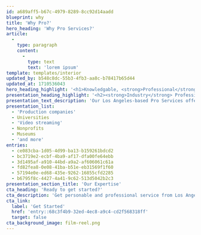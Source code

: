 ```yaml
---
id: a689aff5-b67c-4979-8289-8cc92d14aadd
blueprint: why
title: 'Why Pro?'
hero_heading: 'Why Pro Services?'
article:
  -
    type: paragraph
    content:
      -
        type: text
        text: 'lorem ipsum'
template: templates/interior
updated_by: b548c8dc-55b3-4fb3-aa8c-b78417b65d44
updated_at: 1710536043
hero_heading_highlight: '<h1>Knowledgable, <strong>Professional</strong> Services</h1>'
presentation_heading_highlight: '<h2><strong>Industry</strong> Professionals</h2>'
presentation_text_description: 'Our Los Angeles-based Pro Services offer personalized, high-quality solutions for industry-focused requests. Let our dedicated team prepare your media collection for professional or archival use.'
presentation_list:
  - 'Production companies'
  - Universities
  - 'Video streaming'
  - Nonprofits
  - Museums
  - 'and more'
entries:
  - ce083cba-1d05-4d99-ba13-b159261bdcd2
  - bc3719e2-ecbf-4ba9-af17-dfa00fe64ebb
  - 3d1495af-a910-44bd-a9a2-af606061c61a
  - fd82fea8-0e08-41ba-b51e-eb31569f1f60
  - 57194e0e-ed68-435e-9262-16855cfd2285
  - b6795f8c-4427-4a41-9c62-513d5042b2c3
presentation_section_title: 'Our Expertise'
cta_heading: 'Ready to get started?'
cta_description: 'Get personable and professional service from Los Angeles Video Transfer Service for your next media transfer project.'
cta_link:
  label: 'Get Started'
  href: 'entry::68c3f4b9-32ed-4ec8-a9c4-cd2f568318ff'
  target: false
cta_background_image: film-reel.png
---
```

